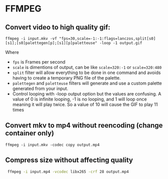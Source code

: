 # FFMPEG

## Convert video to high quality gif:

```
ffmpeg -i input.mkv -vf "fps=30,scale=-1:-1:flags=lanczos,split[s0][s1];[s0]palettegen[p];[s1][p]paletteuse" -loop -1 output.gif
```

Where
- `fps` is Frames per second
- `scale` is dimentions of output, can be like `scale=320:-1` or `scale=320:480`
- `split` filter will allow everything to be done in one command and avoids having to create a temporary PNG file of the palette.
- `palettegen` and `paletteuse` filters will generate and use a custom palette generated from your input.
- Control looping with -loop output option but the values are confusing. A value of 0 is infinite looping, -1 is no looping, and 1 will loop once meaning it will play twice. So a value of 10 will cause the GIF to play 11 times

## Convert mkv to mp4 without reencoding (change container only)
```
ffmpeg -i input.mkv -codec copy output.mp4
```

## Compress size without affecting quality

```sh
 ffmpeg -i input.mp4 -vcodec libx265 -crf 28 output.mp4
 ```
